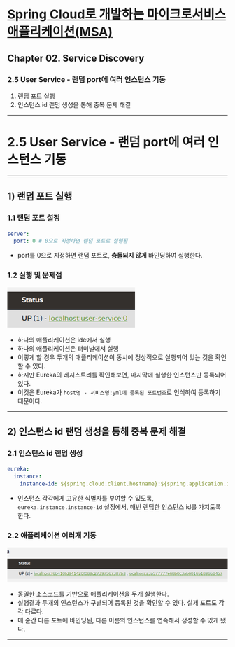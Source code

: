 # <a href = "../README.md" target="_blank">Spring Cloud로 개발하는 마이크로서비스 애플리케이션(MSA)</a>
## Chapter 02. Service Discovery
### 2.5 User Service - 랜덤 port에 여러 인스턴스 기동
1) 랜덤 포트 실행
2) 인스턴스 id 랜덤 생성을 통해 중복 문제 해결

---

# 2.5 User Service - 랜덤 port에 여러 인스턴스 기동

---

## 1) 랜덤 포트 실행

### 1.1 랜덤 포트 설정
```yaml
server:
  port: 0 # 0으로 지정하면 랜덤 포트로 실행됨
```
- port를 0으로 지정하면 랜덤 포트로, **충돌되지 않게** 바인딩하여 실행한다.

### 1.2 실행 및 문제점
![run-random-port1](../../../../msa/imgs/run-random-port1.png)
- 하나의 애플리케이션은 ide에서 실행
- 하나의 애플리케이션은 터미널에서 실행
- 이렇게 할 경우 두개의 애플리케이션이 동시에 정상적으로 실행되어 있는 것을 확인할 수 있다.
- 하지만 Eureka의 레지스트리를 확인해보면, 마지막에 실행한 인스턴스만 등록되어 있다.
- 이것은 Eureka가 `host명 - 서비스명:yml에 등록된 포트번호`로 인식하여 등록하기 때문이다.

---

## 2) 인스턴스 id 랜덤 생성을 통해 중복 문제 해결

### 2.1 인스턴스 id 랜덤 생성
```yml
eureka:
  instance:
    instance-id: ${spring.cloud.client.hostname}:${spring.application.instance_id:${random.value}}
```
- 인스턴스 각각에게 고유한 식별자를 부여할 수 있도록, `eureka.instance.instance-id` 설정에서, 매번 랜덤한 인스턴스 id를 가지도록 한다.

### 2.2 애플리케이션 여러개 기동
![run-random-port2](../../../../msa/imgs/run-random-port2.png)

- 동일한 소스코드를 기반으로 애플리케이션을 두개 실행한다.
- 실행결과 두개의 인스턴스가 구별되어 등록된 것을 확인할 수 있다. 실제 포트도 각각 다르다.
- 매 순간 다른 포트에 바인딩된, 다른 이름의 인스턴스를 연속해서 생성할 수 있게 됐다.

---
